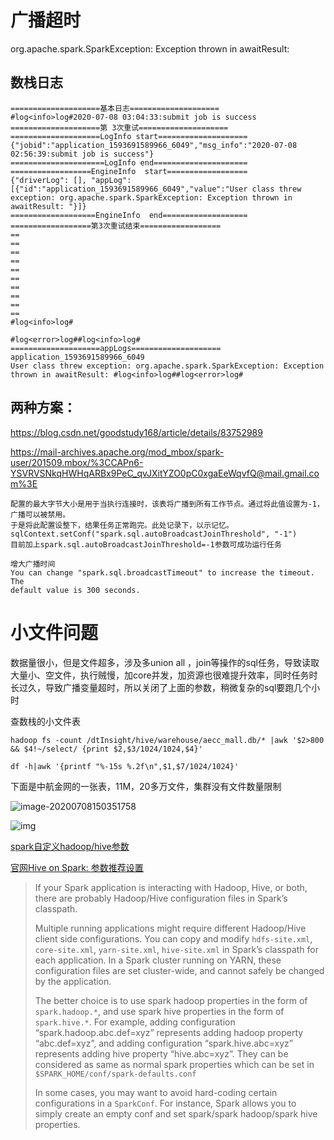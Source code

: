 



# 广播超时

org.apache.spark.SparkException: Exception thrown in awaitResult: 

## 数栈日志

``` 
====================基本日志====================
#log<info>log#2020-07-08 03:04:33:submit job is success
====================第 3次重试====================
====================LogInfo start====================
{"jobid":"application_1593691589966_6049","msg_info":"2020-07-08 02:56:39:submit job is success"}
=====================LogInfo end=====================
==================EngineInfo  start==================
{"driverLog": [], "appLog": [{"id":"application_1593691589966_6049","value":"User class threw exception: org.apache.spark.SparkException: Exception thrown in awaitResult: "}]}
===================EngineInfo  end===================
==================第3次重试结束==================
==
==
==
==
==
==
==
==
==
==
#log<info>log#   
 
#log<error>log##log<info>log# 
====================appLogs==================== 
application_1593691589966_6049 
User class threw exception: org.apache.spark.SparkException: Exception thrown in awaitResult: #log<info>log##log<error>log# 
```

## 两种方案：

https://blog.csdn.net/goodstudy168/article/details/83752989

https://mail-archives.apache.org/mod_mbox/spark-user/201509.mbox/%3CCAPn6-YSVRVSNkqHWHqARBx9PeC_qvJXitYZO0pC0xgaEeWqvfQ@mail.gmail.com%3E

```
配置的最大字节大小是用于当执行连接时，该表将广播到所有工作节点。通过将此值设置为-1，广播可以被禁用。
于是将此配置设整下，结果任务正常跑完。此处记录下，以示记忆。
sqlContext.setConf("spark.sql.autoBroadcastJoinThreshold", "-1")
目前加上spark.sql.autoBroadcastJoinThreshold=-1参数可成功运行任务

增大广播时间
You can change "spark.sql.broadcastTimeout" to increase the timeout. The
default value is 300 seconds.
```

# 小文件问题

数据量很小，但是文件超多，涉及多union all ，join等操作的sql任务，导致读取大量小、空文件，执行贼慢，加core并发，加资源也很难提升效率，同时任务时长过久，导致广播变量超时，所以关闭了上面的参数，稍微复杂的sql要跑几个小时

查数栈的小文件表

```shell
hadoop fs -count /dtInsight/hive/warehouse/aecc_mall.db/* |awk '$2>800 && $4!~/select/ {print $2,$3/1024/1024,$4}'

df -h|awk '{printf "%-15s %.2f\n",$1,$7/1024/1024}'
```



下面是中航金网的一张表，11M，20多万文件，集群没有文件数量限制

![image-20200708150351758](https://tva1.sinaimg.cn/large/007S8ZIlly1ggkkxhbovij31li0c6nif.jpg)

![img](https://tva1.sinaimg.cn/large/007S8ZIlly1ggkkw7etzcj31ne0u0h6s.jpg)

[spark自定义hadoop/hive参数](http://spark.apache.org/docs/latest/configuration.html#custom-hadoophive-configuration)

[官网Hive on Spark: 参数推荐设置](https://cwiki.apache.org/confluence/display/Hive/Hive+on+Spark%3A+Getting+Started)

> If your Spark application is interacting with Hadoop, Hive, or both, there are probably Hadoop/Hive configuration files in Spark’s classpath.
>
> Multiple running applications might require different Hadoop/Hive client side configurations. You can copy and modify `hdfs-site.xml`, `core-site.xml`, `yarn-site.xml`, `hive-site.xml` in Spark’s classpath for each application. In a Spark cluster running on YARN, these configuration files are set cluster-wide, and cannot safely be changed by the application.
>
> The better choice is to use spark hadoop properties in the form of `spark.hadoop.*`, and use spark hive properties in the form of `spark.hive.*`. For example, adding configuration “spark.hadoop.abc.def=xyz” represents adding hadoop property “abc.def=xyz”, and adding configuration “spark.hive.abc=xyz” represents adding hive property “hive.abc=xyz”. They can be considered as same as normal spark properties which can be set in `$SPARK_HOME/conf/spark-defaults.conf`
>
> In some cases, you may want to avoid hard-coding certain configurations in a `SparkConf`. For instance, Spark allows you to simply create an empty conf and set spark/spark hadoop/spark hive properties.

